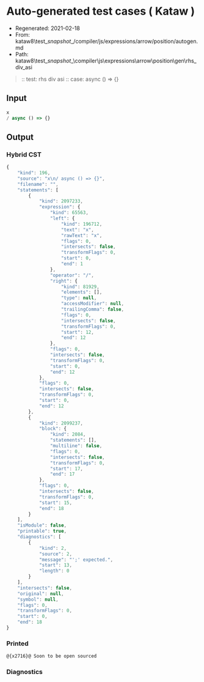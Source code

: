 # Auto-generated test cases ( Kataw )
- Regenerated: 2021-02-18
- From: kataw8\test\__snapshot__/compiler/js/expressions/arrow/position/autogen.md
- Path: kataw8\test\__snapshot__\compiler\js\expressions\arrow\position\gen\rhs_div_asi
> :: test: rhs div asi
> :: case: async () => {}
## Input

`````js
x
/ async () => {}
`````

## Output

### Hybrid CST


```javascript
{
    "kind": 196,
    "source": "x\n/ async () => {}",
    "filename": "",
    "statements": [
        {
            "kind": 2097233,
            "expression": {
                "kind": 65563,
                "left": {
                    "kind": 196712,
                    "text": "x",
                    "rawText": "x",
                    "flags": 0,
                    "intersects": false,
                    "transformFlags": 0,
                    "start": 0,
                    "end": 1
                },
                "operator": "/",
                "right": {
                    "kind": 81929,
                    "elements": [],
                    "type": null,
                    "accessModifier": null,
                    "trailingComma": false,
                    "flags": 0,
                    "intersects": false,
                    "transformFlags": 0,
                    "start": 12,
                    "end": 12
                },
                "flags": 0,
                "intersects": false,
                "transformFlags": 0,
                "start": 0,
                "end": 12
            },
            "flags": 0,
            "intersects": false,
            "transformFlags": 0,
            "start": 0,
            "end": 12
        },
        {
            "kind": 2099237,
            "block": {
                "kind": 2084,
                "statements": [],
                "multiline": false,
                "flags": 0,
                "intersects": false,
                "transformFlags": 0,
                "start": 17,
                "end": 17
            },
            "flags": 0,
            "intersects": false,
            "transformFlags": 0,
            "start": 15,
            "end": 18
        }
    ],
    "isModule": false,
    "printable": true,
    "diagnostics": [
        {
            "kind": 2,
            "source": 2,
            "message": "';' expected.",
            "start": 13,
            "length": 0
        }
    ],
    "intersects": false,
    "original": null,
    "symbol": null,
    "flags": 0,
    "transformFlags": 0,
    "start": 0,
    "end": 18
}
```

  
### Printed


```javascript
@{x2716}@ Soon to be open sourced
```

  
### Diagnostics


```javascript

```

